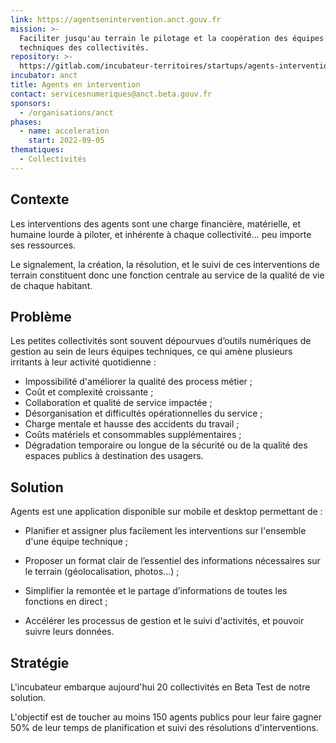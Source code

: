 ```yaml
---
link: https://agentsenintervention.anct.gouv.fr
mission: >-
  Faciliter jusqu'au terrain le pilotage et la coopération des équipes
  techniques des collectivités.
repository: >-
  https://gitlab.com/incubateur-territoires/startups/agents-intervention/agents-en-intervention
incubator: anct
title: Agents en intervention
contact: servicesnumeriques@anct.beta.gouv.fr
sponsors:
  - /organisations/anct
phases:
  - name: acceleration
    start: 2022-09-05
thematiques:
  - Collectivités
---
```

## Contexte

Les interventions des agents sont une charge financière, matérielle, et humaine lourde à piloter, et inhérente à chaque collectivité… peu importe ses ressources. 

Le signalement, la création, la résolution, et le suivi de ces interventions de terrain constituent donc une fonction centrale au service de la qualité de vie de chaque habitant.


## Problème

Les petites collectivités sont souvent dépourvues d’outils numériques de gestion au sein de leurs équipes techniques, ce qui amène plusieurs irritants à leur activité quotidienne : 
- Impossibilité d'améliorer la qualité des process métier ;
- Coût et complexité croissante ;
- Collaboration et qualité de service impactée ;
- Désorganisation et difficultés opérationnelles du service ;
- Charge mentale et hausse des accidents du travail ;
- Coûts matériels et consommables supplémentaires ;
- Dégradation temporaire ou longue de la sécurité ou de la qualité des espaces publics à destination des usagers.


## Solution

Agents est une application disponible sur mobile et desktop permettant de : 

- Planifier et assigner plus facilement les interventions sur l'ensemble d'une équipe technique ;

- Proposer un format clair de l’essentiel des informations nécessaires sur le terrain (géolocalisation, photos...) ;

- Simplifier la remontée et le partage d’informations de toutes les fonctions en direct ;

- Accélérer les processus de gestion et le suivi d'activités, et pouvoir suivre leurs données.

## Stratégie

L'incubateur embarque aujourd'hui 20 collectivités en Beta Test de notre solution.

L'objectif est de toucher au moins 150 agents publics pour leur faire gagner 50% de leur temps de planification et suivi des résolutions d'interventions.